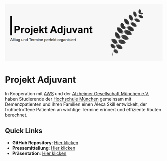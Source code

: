 ![Adjuvant](https://raw.githubusercontent.com/projekt-adjuvant/.github/main/profile/cover.png)

# Projekt Adjuvant

In Kooperation mit [AWS](https://www.aws.com) und der [Alzheimer Gesellschaft München e.V.](https://www.agm-online.de) haben Studierende der [Hochschule München](https://cs.hm.edu) gemeinsam mit Demenzpatienten und ihren Familien einen Alexa Skill entwickelt, der frühbetroffene Patienten an wichtige Termine erinnert und effiziente Routen berechnet.

## Quick Links
- **GitHub Repository**: [Hier klicken](https://github.com/projekt-adjuvant/adjuvant)
- **Pressemitteilung**: [Hier klicken](https://files.stefan.zone/software-engineering/documents/press_release.pdf)
- **Präsentation**: [Hier klicken](https://files.stefan.zone/software-engineering/documents/product_presentation.pdf)
